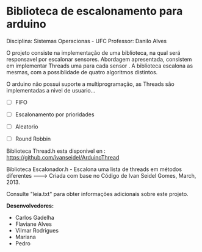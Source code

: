 # Biblioteca de escalonamento para arduino

Disciplina: Sistemas Operacionas - UFC 
Professor: Danilo Alves

O projeto consiste na implementação de uma biblioteca, na qual será responsavel por escalonar sensores.
Abordagem apresentada, consistem em implementar Threads uma para cada sensor . A biblioteca escalona as mesmas, com a possiblidade de quatro algoritmos distintos.

O arduino não possui suporte a multiprogramação, as Threads são implementadas a nivel de usuario...

* [ ] FIFO
* [ ] Escalonamento por prioridades
* [ ] Aleatorio
* [ ] Round Robbin



Biblioteca Thread.h esta disponivel en : https://github.com/ivanseidel/ArduinoThread

Biblioteca Escalonador.h - Escalona uma lista de threads em métodos diferentes ---> Criada com base no Código de Ivan Seidel Gomes, March, 2013.

Consulte "leia.txt" para obter informações adicionais sobre este projeto.

**Desenvolvedores:**
*  Carlos Gadelha
*  Flaviane Alves
*  Vilmar Rodrigues
*  Mariana
*  Pedro
